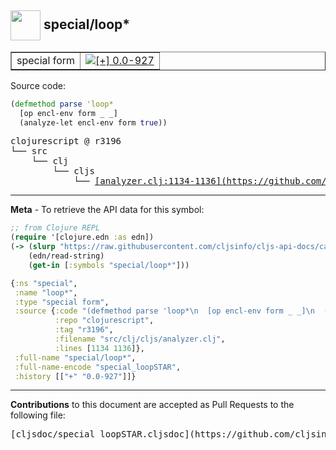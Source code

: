 ## <img width="48px" valign="middle" src="http://i.imgur.com/Hi20huC.png"> special/loop\*

 <table border="1">
<tr>

<td>special form</td>
<td><a href="https://github.com/cljsinfo/cljs-api-docs/tree/0.0-927"><img valign="middle" alt="[+] 0.0-927" src="https://img.shields.io/badge/+-0.0--927-lightgrey.svg"></a> </td>
</tr>
</table>






Source code:

```clj
(defmethod parse 'loop*
  [op encl-env form _ _]
  (analyze-let encl-env form true))
```

 <pre>
clojurescript @ r3196
└── src
    └── clj
        └── cljs
            └── <ins>[analyzer.clj:1134-1136](https://github.com/clojure/clojurescript/blob/r3196/src/clj/cljs/analyzer.clj#L1134-L1136)</ins>
</pre>


---

__Meta__ - To retrieve the API data for this symbol:

```clj
;; from Clojure REPL
(require '[clojure.edn :as edn])
(-> (slurp "https://raw.githubusercontent.com/cljsinfo/cljs-api-docs/catalog/cljs-api.edn")
    (edn/read-string)
    (get-in [:symbols "special/loop*"]))
```

```clj
{:ns "special",
 :name "loop*",
 :type "special form",
 :source {:code "(defmethod parse 'loop*\n  [op encl-env form _ _]\n  (analyze-let encl-env form true))",
          :repo "clojurescript",
          :tag "r3196",
          :filename "src/clj/cljs/analyzer.clj",
          :lines [1134 1136]},
 :full-name "special/loop*",
 :full-name-encode "special_loopSTAR",
 :history [["+" "0.0-927"]]}

```

---

__Contributions__ to this document are accepted as Pull Requests to the following file:

 <pre>
[cljsdoc/special_loopSTAR.cljsdoc](https://github.com/cljsinfo/cljs-api-docs/blob/master/cljsdoc/special_loopSTAR.cljsdoc)
</pre>


